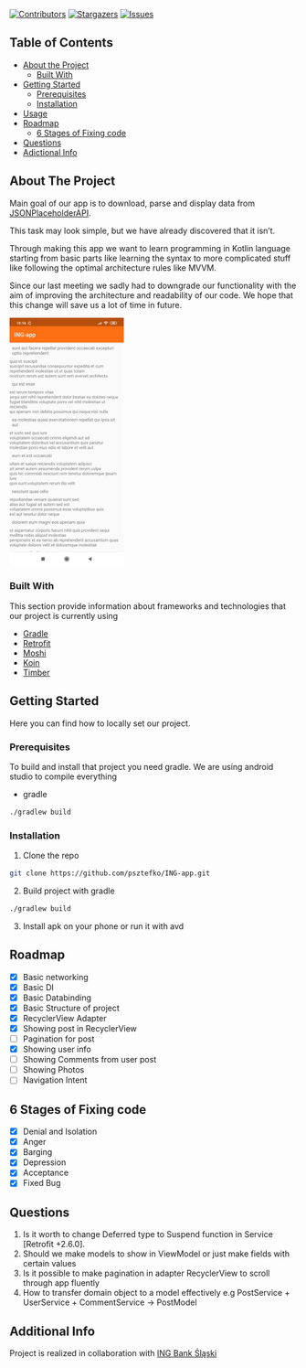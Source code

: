 <!-- PROJECT SHIELD -->
[![Contributors][contributors-shield]][contributors-url]
[![Stargazers][stars-shield]][stars-url]
[![Issues][issues-shield]][issues-url]

<!-- TABLE OF CONTENTS -->
## Table of Contents

* [About the Project](#about-the-project)
  * [Built With](#built-with)
* [Getting Started](#getting-started)
  * [Prerequisites](#prerequisites)
  * [Installation](#installation)
* [Usage](#usage)
* [Roadmap](#roadmap)
  * [6 Stages of Fixing code](#6-Stages-of-Fixing-code)
* [Questions](#questions)
* [Adictional Info](#additional-info)

<!-- ABOUT THE PROJECT -->
## About The Project
Main goal of our app is to download, parse and display data from [JSONPlaceholderAPI](http://jsonplaceholder.typicode.com/).

This task may look simple, but we have already discovered that it isn’t.

Through making this app we want to learn programming in Kotlin language starting from basic parts like learning the syntax to more complicated stuff like following the optimal architecture rules like MVVM.

Since our last meeting we sadly had to downgrade our functionality with the aim of improving the architecture and readability of our code. We hope that this change will save us a lot of time in future.


<img src="./Screenshots/Screenshot" alt="Screenshot of application" width=200>

### Built With
This section provide information about frameworks and technologies that our project is currently using
* [Gradle](https://gradle.org/)
* [Retrofit](https://square.github.io/retrofit/)
* [Moshi](https://github.com/square/moshi)
* [Koin](https://insert-koin.io/)
* [Timber](https://github.com/JakeWharton/timber)

<!-- GETTING STARTED -->
## Getting Started
Here you can find how to locally set our project.

### Prerequisites
To build and install that project you need gradle. We are using android studio to compile everything
* gradle
```sh
./gradlew build
```

### Installation

1. Clone the repo
```sh
git clone https://github.com/psztefko/ING-app.git
```
2. Build project with gradle
```sh
./gradlew build
```
3. Install apk on your phone or run it with avd

<!-- ROADMAP -->
## Roadmap
- [x] Basic networking
- [x] Basic DI
- [x] Basic Databinding
- [x] Basic Structure of project
- [x] RecyclerView Adapter
- [x] Showing post in RecyclerView
- [ ] Pagination for post
- [x] Showing user info
- [ ] Showing Comments from user post
- [ ] Showing Photos
- [ ] Navigation Intent

## 6 Stages of Fixing code
- [x] Denial and Isolation
- [x] Anger
- [x] Barging
- [x] Depression
- [x] Acceptance
- [x] Fixed Bug

## Questions
1. Is it worth to change Deferred type to Suspend function in Service [Retrofit +2.6.0].
2. Should we make models to show in ViewModel or just make fields with certain values
3. Is it possible to make pagination in adapter RecyclerView to scroll through app fluently
4. How to transfer domain object to a model effectively e.g PostService + UserService + CommentService -> PostModel

## Additional Info
Project is realized in collaboration with [ING Bank Śląski](https://www.ing.pl/)

<!-- MARKDOWN LINKS & IMAGES -->
[contributors-shield]: https://img.shields.io/github/contributors/psztefko/ING-app?style=flat-square
[contributors-url]: https://github.com/psztefko/ING-app/graphs/contributors
[stars-shield]: https://img.shields.io/github/stars/psztefko/ING-app?style=flat-square
[stars-url]: https://github.com/psztefko/ING-app/stargazers
[issues-shield]: https://img.shields.io/github/issues/psztefko/ING-app?style=flat-square
[issues-url]: https://github.com/psztefko/ING-app/issues
